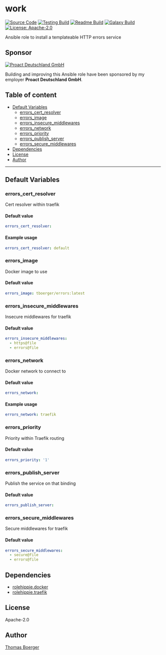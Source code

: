 # work

[![Source Code](https://img.shields.io/badge/github-source%20code-blue?logo=github&logoColor=white)](https://github.com/rolehippie/errors) [![Testing Build](https://github.com/rolehippie/errors/workflows/testing/badge.svg)](https://github.com/rolehippie/errors/actions?query=workflow%3Atesting) [![Readme Build](https://github.com/rolehippie/errors/workflows/readme/badge.svg)](https://github.com/rolehippie/errors/actions?query=workflow%3Areadme) [![Galaxy Build](https://github.com/rolehippie/errors/workflows/galaxy/badge.svg)](https://github.com/rolehippie/errors/actions?query=workflow%3Agalaxy) [![License: Apache-2.0](https://img.shields.io/github/license/rolehippie/errors)](https://github.com/rolehippie/errors/blob/master/LICENSE) 

Ansible role to install a templateable HTTP errors service 

## Sponsor 

[![Proact Deutschland GmbH](https://proact.eu/wp-content/uploads/2020/03/proact-logo.png)](https://proact.eu) 

Building and improving this Ansible role have been sponsored by my employer **Proact Deutschland GmbH**.

## Table of content

* [Default Variables](#default-variables)
  * [errors_cert_resolver](#errors_cert_resolver)
  * [errors_image](#errors_image)
  * [errors_insecure_middlewares](#errors_insecure_middlewares)
  * [errors_network](#errors_network)
  * [errors_priority](#errors_priority)
  * [errors_publish_server](#errors_publish_server)
  * [errors_secure_middlewares](#errors_secure_middlewares)
* [Dependencies](#dependencies)
* [License](#license)
* [Author](#author)

---

## Default Variables

### errors_cert_resolver

Cert resolver within traefik

#### Default value

```YAML
errors_cert_resolver:
```

#### Example usage

```YAML
errors_cert_resolver: default
```

### errors_image

Docker image to use

#### Default value

```YAML
errors_image: tboerger/errors:latest
```

### errors_insecure_middlewares

Insecure middlewares for traefik

#### Default value

```YAML
errors_insecure_middlewares:
  - https@file
  - errors@file
```

### errors_network

Docker network to connect to

#### Default value

```YAML
errors_network:
```

#### Example usage

```YAML
errors_network: traefik
```

### errors_priority

Priority within Traefik routing

#### Default value

```YAML
errors_priority: '1'
```

### errors_publish_server

Publish the service on that binding

#### Default value

```YAML
errors_publish_server:
```

### errors_secure_middlewares

Secure middlewares for traefik

#### Default value

```YAML
errors_secure_middlewares:
  - secure@file
  - errors@file
```

## Dependencies

* [rolehippie.docker](https://github.com/rolehippie/docker)
* [rolehippie.traefik](https://github.com/rolehippie/traefik)

## License

Apache-2.0

## Author

[Thomas Boerger](https://github.com/tboerger)
